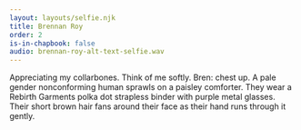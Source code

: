 ```yaml
---
layout: layouts/selfie.njk
title: Brennan Roy
order: 2
is-in-chapbook: false
audio: brennan-roy-alt-text-selfie.wav
---
```


Appreciating my collarbones. Think of me softly. Bren: chest up. A pale gender nonconforming human sprawls on a paisley comforter. They wear a Rebirth Garments polka dot strapless binder with purple metal glasses. Their short brown hair fans around their face as their hand runs through it gently.
